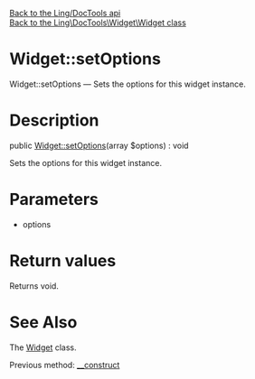 [Back to the Ling/DocTools api](https://github.com/lingtalfi/DocTools/blob/master/doc/api/Ling/DocTools.md)<br>
[Back to the Ling\DocTools\Widget\Widget class](https://github.com/lingtalfi/DocTools/blob/master/doc/api/Ling/DocTools/Widget/Widget.md)


Widget::setOptions
================



Widget::setOptions — Sets the options for this widget instance.




Description
================


public [Widget::setOptions](https://github.com/lingtalfi/DocTools/blob/master/doc/api/Ling/DocTools/Widget/Widget/setOptions.md)(array $options) : void




Sets the options for this widget instance.




Parameters
================


- options

    


Return values
================

Returns void.








See Also
================

The [Widget](https://github.com/lingtalfi/DocTools/blob/master/doc/api/Ling/DocTools/Widget/Widget.md) class.

Previous method: [__construct](https://github.com/lingtalfi/DocTools/blob/master/doc/api/Ling/DocTools/Widget/Widget/__construct.md)<br>

